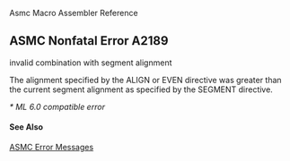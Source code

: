 Asmc Macro Assembler Reference

## ASMC Nonfatal Error A2189

invalid combination with segment alignment

The alignment specified by the ALIGN or EVEN directive was greater than the current segment alignment as specified by the SEGMENT directive.

_* ML 6.0 compatible error_

#### See Also

[ASMC Error Messages](readme.md)